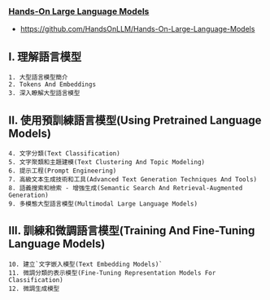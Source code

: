 ### [Hands-On Large Language Models](https://learning.oreilly.com/library/view/hands-on-large-language/9781098150952/)
- https://github.com/HandsOnLLM/Hands-On-Large-Language-Models

## I. 理解語言模型
```
1. 大型語言模型簡介
2. Tokens And Embeddings
3. 深入瞭解大型語言模型
```
## II. 使用預訓練語言模型(Using Pretrained Language Models)
```
4. 文字分類(Text Classification)
5. 文字聚類和主題建模(Text Clustering And Topic Modeling)
6. 提示工程(Prompt Engineering)
7. 高級文本生成技術和工具(Advanced Text Generation Techniques And Tools)
8. 語義搜索和檢索 - 增強生成(Semantic Search And Retrieval-Augmented Generation)
9. 多模態大型語言模型(Multimodal Large Language Models)
```
## III. 訓練和微調語言模型(Training And Fine-Tuning Language Models)
```
10. 建立`文字嵌入模型(Text Embedding Models)`
11. 微調分類的表示模型(Fine-Tuning Representation Models For Classification)
12. 微調生成模型
```
